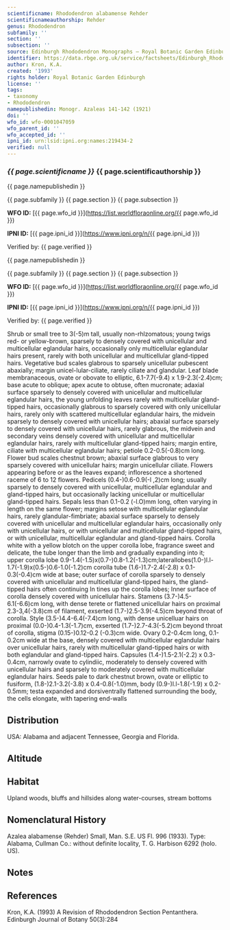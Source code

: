 ```yaml
---
scientificname: Rhododendron alabamense Rehder
scientificnameauthorship: Rehder
genus: Rhododendron
subfamily: ''
section: ''
subsection: ''
source: Edinburgh Rhododendron Monographs – Royal Botanic Garden Edinburgh
identifier: https://data.rbge.org.uk/service/factsheets/Edinburgh_Rhododendron_Monographs.xhtml
author: Kron, K.A.
created: '1993'
rights holder: Royal Botanic Garden Edinburgh
license: ''
tags:
- taxonomy
- Rhododendron
namepublishedin: Monogr. Azaleas 141-142 (1921)
doi: ''
wfo_id: wfo-0001047059
wfo_parent_id: ''
wfo_accepted_id: ''
ipni_id: urn:lsid:ipni.org:names:219434-2
verified: null
---
```

### _{{ page.scientificname }}_ {{ page.scientificauthorship }}
 {{ page.namepublishedin }}

{{ page.subfamily }} {{ page.section }} {{ page.subsection }}

**WFO ID:** [{{ page.wfo_id }}](https://list.worldfloraonline.org/{{ page.wfo_id }})

**IPNI ID:** [{{ page.ipni_id }}](https://www.ipni.org/n/{{ page.ipni_id }})

Verified by: {{ page.verified }}

 {{ page.namepublishedin }}

{{ page.subfamily }} {{ page.section }} {{ page.subsection }}

**WFO ID:** [{{ page.wfo_id }}](https://list.worldfloraonline.org/{{ page.wfo_id }})

**IPNI ID:** [{{ page.ipni_id }}](https://www.ipni.org/n/{{ page.ipni_id }})

Verified by: {{ page.verified }}



Shrub or small tree to 3(-5)m tall, usually non-rhlzomatous; young twigs red- or yellow-brown, sparsely to densely covered with unicellular and multicellular eglandular hairs, occasionally only multicellular eglandular hairs present, rarely with both unicellular and multicellular gland-tipped hairs. Vegetative bud scales glabrous to sparsely unicellular pubescent abaxially; margin unicel-lular-ciliate, rarely ciliate and glandular. Leaf blade membranaceous, ovate or obovate to elliptic, 6.1-7.7(-9.4) x 1.9-2.3(-2.4)cm; base acute to oblique; apex acute to obtuse, often mucronate; adaxial surface sparsely to densely covered with unicellular and multicellular eglandular hairs, the young unfolding leaves rarely with multicellular gland-tipped hairs, occasionally glabrous to sparsely covered with only unicellular hairs, rarely only with scattered multicellular eglandular hairs, the midvein sparsely to densely covered with unicellular hairs; abaxial surface sparsely to densely covered with unicellular hairs, rarely glabrous, the midvein and secondary veins densely covered with unicellular and multicellular eglandular hairs, rarely with multicellular gland-tipped hairs; margin entire, ciliate with multicellular eglandular hairs; petiole 0.2-0.5(-0.8)cm long. Flower bud scales chestnut brown; abaxial surface glabrous to very sparsely covered with unicellular hairs; margin unicellular ciliate. Flowers appearing before or as the leaves expand; inflorescence a shortened raceme of 6 to 12 flowers. Pedicels (0.4-)0.6-0.9(-l ,2)cm long; usually sparsely to densely covered with unicellular, multicellular eglandular and gland-tipped hairs, but occasionally lacking unicellular or multicellular gland-tipped hairs. Sepals less than 0.1-0.2 (-l.O)mm long, often varying in length on the same flower; margins setose with multicellular eglandular hairs, rarely glandular-fimbriate; abaxial surface sparsely to densely covered with unicellular and multicellular eglandular hairs, occasionally only with unicellular hairs, or with unicellular and multicellular gland-tipped hairs, or with unicellular, multicellular eglandular and gland-tipped hairs. Corolla white with a yellow blotch on the upper corolla lobe, fragrance sweet and delicate, the tube longer than the limb and gradually expanding into it; upper corolla lobe 0.9-1.4(-1.5)x(0.7-)0.8-1.2(-1.3)cm;laterallobes(1.0-)l.l-1.7(-1.9)x(0.5-)0.6-1.0(-1.2)cm corolla tube (1.6-)1.7-2.4(-2.8) x 0.1-0.3(-0.4)cm wide at base; outer surface of corolla sparsely to densely covered with unicellular and multicellular gland-tipped hairs, the gland-tipped hairs often continuing In tines up the corolla lobes; Inner surface of corolla densely covered with unicellular hairs. Stamens (3.7-)4.5-6.1(-6.6)cm long, with dense terete or flattened unicellular hairs on proximal 2.3-3,4(-3.8)cm of filament, exserted (1.7-)2.5-3.9(-4.5)cm beyond throat of corolla. Style (3.5-)4.4-6.4(-7.4)cm long, with dense unicelluar hairs on proximal (0.0-)0.4-1.3(-1.7)cm, exserted (1.7-)2.7-4.3(-5.2)cm beyond throat of corolla, stigma (0.15-)0.12-0.2 (-0.3)cm wide. Ovary 0.2-0.4cm long, 0.1-0.2cm wide at the base, densely covered with multicellular eglandular hairs over unicellular hairs, rarely with multicellular gland-tipped hairs or with both eglandular and gland-tipped hairs. Capsules (1.4-)1.5-2.1(-2.2) x 0.3-0.4cm, narrowly ovate to cylindiic, moderately to densely covered with unicellular hairs and sparsely to moderately covered with multicellular eglandular hairs. Seeds pale to dark chestnut brown, ovate or elliptic to fusiform, (1.8-)2.1-3.2(-3.8) x 0.4-0.8(-1.0)mm, body (0.9-)l.l-1.8(-1.9) x 0.2-0.5mm; testa expanded and dorsiventrally flattened surrounding the body, the cells elongate, with tapering end-walls

## Distribution
USA: Alabama and adjacent Tennessee, Georgia and Florida.

## Altitude


## Habitat
Upland woods, bluffs and hillsides along water-courses, stream bottoms

## Nomenclatural History
Azalea alabamense (Rehder) Small, Man. S.E. US Fl. 996 (1933). Type: Alabama, Cullman Co.: without definite locality, T. G. Harbison 6292 (holo. US).
                       
## Notes


## References

Kron, K.A. (1993) A Revision of Rhododendron Section Pentanthera. Edinburgh Journal of Botany 50(3):284
